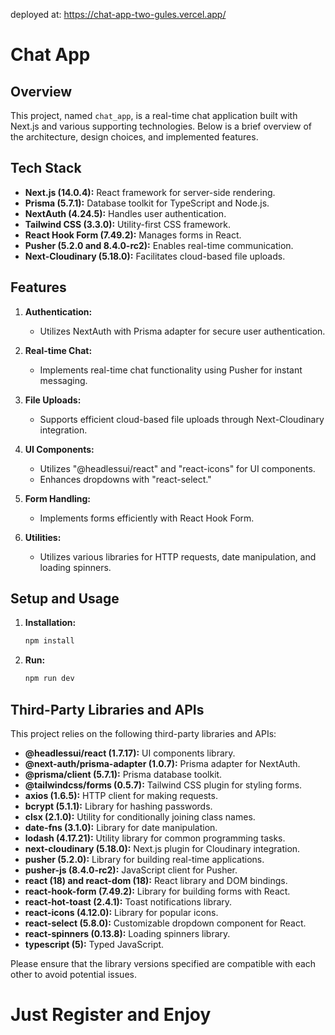 deployed at: https://chat-app-two-gules.vercel.app/
# Chat App

## Overview

This project, named `chat_app`, is a real-time chat application built with Next.js and various supporting technologies. Below is a brief overview of the architecture, design choices, and implemented features.

## Tech Stack

- **Next.js (14.0.4):** React framework for server-side rendering.
- **Prisma (5.7.1):** Database toolkit for TypeScript and Node.js.
- **NextAuth (4.24.5):** Handles user authentication.
- **Tailwind CSS (3.3.0):** Utility-first CSS framework.
- **React Hook Form (7.49.2):** Manages forms in React.
- **Pusher (5.2.0 and 8.4.0-rc2):** Enables real-time communication.
- **Next-Cloudinary (5.18.0):** Facilitates cloud-based file uploads.

## Features

1. **Authentication:**
   - Utilizes NextAuth with Prisma adapter for secure user authentication.

2. **Real-time Chat:**
   - Implements real-time chat functionality using Pusher for instant messaging.

3. **File Uploads:**
   - Supports efficient cloud-based file uploads through Next-Cloudinary integration.

4. **UI Components:**
   - Utilizes "@headlessui/react" and "react-icons" for UI components.
   - Enhances dropdowns with "react-select."

5. **Form Handling:**
   - Implements forms efficiently with React Hook Form.

6. **Utilities:**
   - Utilizes various libraries for HTTP requests, date manipulation, and loading spinners.

## Setup and Usage

1. **Installation:**
   ```bash
   npm install
2. **Run:**
   ```bash
   npm run dev
## Third-Party Libraries and APIs

This project relies on the following third-party libraries and APIs:

- **@headlessui/react (1.7.17):** UI components library.
- **@next-auth/prisma-adapter (1.0.7):** Prisma adapter for NextAuth.
- **@prisma/client (5.7.1):** Prisma database toolkit.
- **@tailwindcss/forms (0.5.7):** Tailwind CSS plugin for styling forms.
- **axios (1.6.5):** HTTP client for making requests.
- **bcrypt (5.1.1):** Library for hashing passwords.
- **clsx (2.1.0):** Utility for conditionally joining class names.
- **date-fns (3.1.0):** Library for date manipulation.
- **lodash (4.17.21):** Utility library for common programming tasks.
- **next-cloudinary (5.18.0):** Next.js plugin for Cloudinary integration.
- **pusher (5.2.0):** Library for building real-time applications.
- **pusher-js (8.4.0-rc2):** JavaScript client for Pusher.
- **react (18) and react-dom (18):** React library and DOM bindings.
- **react-hook-form (7.49.2):** Library for building forms with React.
- **react-hot-toast (2.4.1):** Toast notifications library.
- **react-icons (4.12.0):** Library for popular icons.
- **react-select (5.8.0):** Customizable dropdown component for React.
- **react-spinners (0.13.8):** Loading spinners library.
- **typescript (5):** Typed JavaScript.

Please ensure that the library versions specified are compatible with each other to avoid potential issues.

# Just Register and Enjoy
